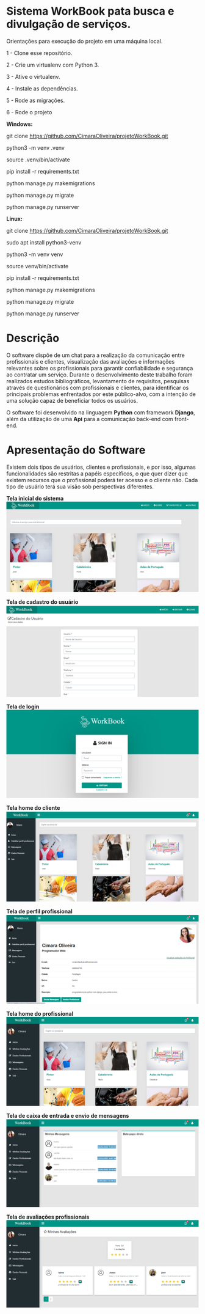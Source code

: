 # Sistema WorkBook pata busca e divulgação de serviços.


Orientações para execução do projeto em uma máquina local.

1 - Clone esse repositório.

2 - Crie um virtualenv com Python 3.

3 - Ative o virtualenv.

4 - Instale as dependências.

5 - Rode as migrações.

6 - Rode o projeto

**Windows:**

git clone https://github.com/CimaraOliveira/projetoWorkBook.git

python3 -m venv .venv

source .venv/bin/activate

pip install -r requirements.txt

python manage.py makemigrations

python manage.py migrate

python manage.py runserver

**Linux:**

git clone https://github.com/CimaraOliveira/projetoWorkBook.git

sudo apt install python3-venv

python3 -m venv venv

source venv/bin/activate

pip install -r requirements.txt

python manage.py makemigrations

python manage.py migrate

python manage.py runserver

# Descrição

O software dispõe de um chat para a realização da comunicação entre profissionais e clientes, visualização das avaliações e informações relevantes sobre os profissionais para garantir confiabilidade e segurança ao contratar um serviço. Durante o desenvolvimento deste trabalho foram realizados estudos bibliográficos, levantamento de requisitos, pesquisas através de questionários com profissionais e clientes, para identificar os principais problemas enfrentados por este público-alvo, com a intenção de uma solução capaz de beneficiar todos os usuários.    

O software foi desenvolvido na linguagem **Python** com framework **Django**, além da utilização de uma **Api** para a comunicação back-end com front-end.

# Apresentação do Software

Existem dois tipos de usuários, clientes e profissionais, e por isso, algumas funcionalidades são restritas a papéis específicos, o que quer dizer que existem recursos 
que o profissional poderá ter acesso e o cliente não. Cada tipo de usuário terá sua visão sob perspectivas diferentes. 

**Tela inicial do sistema**
![](https://github.com/CimaraOliveira/projetoWorkBook/blob/master/imagens/figura1.png)



**Tela de cadastro do usuário**
![](https://github.com/CimaraOliveira/projetoWorkBook/blob/master/imagens/figura3.png)

**Tela de login**                                       
![](https://github.com/CimaraOliveira/projetoWorkBook/blob/master/imagens/figura2.png)

**Tela home do cliente**
![](https://github.com/CimaraOliveira/projetoWorkBook/blob/master/imagens/figura7.png)

**Tela de perfil profissional**
![](https://github.com/CimaraOliveira/projetoWorkBook/blob/master/imagens/figura8.png)

**Tela home do profissional**
![](https://github.com/CimaraOliveira/projetoWorkBook/blob/master/imagens/figura4.png)

**Tela de caixa de entrada e envio de mensagens**
![](https://github.com/CimaraOliveira/projetoWorkBook/blob/master/imagens/figura6.png)

**Tela de avaliações profissionais**
![](https://github.com/CimaraOliveira/projetoWorkBook/blob/master/imagens/figura5.png)



 
                                      





